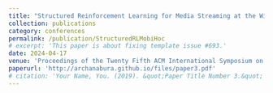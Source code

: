 ```yaml
---
title: "Structured Reinforcement Learning for Media Streaming at the Wireless Edge, Archana Bura, Sarat Chandra Bobbili, Shreyas Rameshkumar, Desik Rengarajan, Dileep Kalathil, Srinivas Shakkottai"
collection: publications
category: conferences
permalink: /publication/StructuredRLMobiHoc
# excerpt: 'This paper is about fixing template issue #693.'
date: 2024-04-17
venue: 'Proceedings of the Twenty Fifth ACM International Symposium on Mobile Ad Hoc Networking and Computing'
paperurl: 'http://archanabura.github.io/files/paper3.pdf'
# citation: 'Your Name, You. (2019). &quot;Paper Title Number 3.&quot; <i>GitHub Journal of Bugs</i>. 1(3).'
---
```


